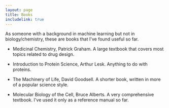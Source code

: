 ```yaml
---
layout: page
title: Books
includelink: true
---
```

As someone with a background in machine learning but not in biology/chemistry, these are books that I've found useful so far. 

- Medicinal Chemistry, Patrick Graham. A large textbook that covers most topics related to drug design. 

- Introduction to Protein Science, Arthur Lesk. Anything to do with proteins. 

- The Machinery of Life, David Goodsell. A shorter book, written in more of a popular science style. 

- Molecular Biology of the Cell, Bruce Alberts. A very comprehensive textbook. I've used it only as a reference manual so far. 
